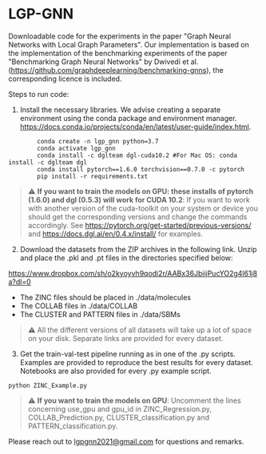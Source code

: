 # LGP-GNN
Downloadable code for the experiments in the paper "Graph Neural Networks with Local Graph Parameters". Our implementation is based on the implementation of the benchmarking experiments of the paper "Benchmarking Graph Neural Networks" by Dwivedi et al. (<https://github.com/graphdeeplearning/benchmarking-gnns>), the corresponding licence is included.

Steps to run code:
1. Install the necessary libraries. We advise creating a separate environment using the conda package and environment manager. <https://docs.conda.io/projects/conda/en/latest/user-guide/index.html>.

```
        conda create -n lgp_gnn python=3.7
        conda activate lgp_gnn
        conda install -c dglteam dgl-cuda10.2 #For Mac OS: conda install -c dglteam dgl
        conda install pytorch==1.6.0 torchvision==0.7.0 -c pytorch
        pip install -r requirements.txt
```

> :warning: **If you want to train the models on GPU: these installs of pytorch (1.6.0) and dgl (0.5.3) will work for CUDA 10.2**: If you want to work with another version of the cuda-toolkit on your system or device you should get the corresponding versions and change the commands accordingly. See <https://pytorch.org/get-started/previous-versions/> and <https://docs.dgl.ai/en/0.4.x/install/> for examples. 
   
2. Download the datasets from the ZIP archives in the following link. Unzip and place the .pkl and .pt files in the directories specified below:

<https://www.dropbox.com/sh/o2kyoyvh9qodi2r/AABx36JbiijPucYO2g4l61j8a?dl=0>

* The ZINC files should be placed in ./data/molecules
* The COLLAB files in ./data/COLLAB
* The CLUSTER and PATTERN files in ./data/SBMs
 
> :warning:  All the different versions of all datasets will take up a lot of space on your disk. Separate links are provided for every dataset.

3. Get the train-val-test pipeline running as in one of the .py scripts. Examples are provided to reproduce the best results for every dataset. Notebooks are also provided for every .py example script.

```
python ZINC_Example.py
```

> :warning: **If you want to train the models on GPU**: Uncomment the lines concerning use_gpu and gpu_id in ZINC_Regression.py, COLLAB_Prediction.py, CLUSTER_classification.py and PATTERN_classification.py.


Please reach out to <lgpgnn2021@gmail.com> for questions and remarks.

